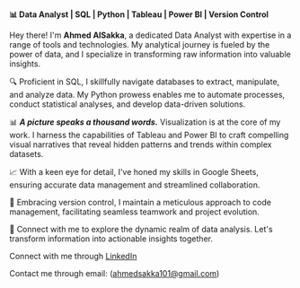 **📊 Data Analyst | SQL | Python | Tableau | Power BI | Version Control**

Hey there! I'm **Ahmed AlSakka**, a dedicated Data Analyst with expertise in a range of tools and technologies. My analytical journey is fueled by the power of data, and I specialize in transforming raw information into valuable insights.

🔍 Proficient in SQL, I skillfully navigate databases to extract, manipulate, and analyze data. My Python prowess enables me to automate processes, conduct statistical analyses, and develop data-driven solutions.

📊 **_A picture speaks a thousand words._** Visualization is at the core of my work. I harness the capabilities of Tableau and Power BI to craft compelling visual narratives that reveal hidden patterns and trends within complex datasets.

📈 With a keen eye for detail, I've honed my skills in Google Sheets, ensuring accurate data management and streamlined collaboration.

🔄 Embracing version control, I maintain a meticulous approach to code management, facilitating seamless teamwork and project evolution.

🔗 Connect with me to explore the dynamic realm of data analysis. Let's transform information into actionable insights together.

Connect with me through [LinkedIn](https://www.linkedin.com/in/ahmed-alsakka-analyst/)

Contact me through email: (ahmedsakka101@gmail.com)

